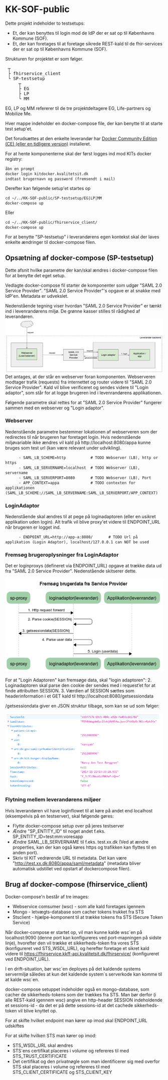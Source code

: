 # KK-SOF-public
Dette projekt indeholder to testsetups:

- Et, der kan benyttes til login mod de IdP der er sat op til Københavns Kommune (SOF).
- Et, der kan foretages til at foretage sikrede REST-kald til de fhir-services der er sat op til Københavns Kommune (SOF).

Strukturen for projektet er som følger.
<pre>
 ┬  
 ├ fhirservice_client
 └ SP-testsetup  
     ┬  
     ├ EG   
     ├ LP
     └ MM
</pre>

EG, LP og MM refererer til de tre projektdeltagere EG, Life-partners og Mobilize Me.

Hver mappe indeholder en docker-compose file, der kan benytte til at starte test setup'et.

Det forudsættes at den enkelte leverandør har [Docker Community Edition (CE) (eller en tidligere version)](https://docs.docker.com/engine/installation/) installeret.

For at hente komponenterne skal der først logges ind mod KITs docker registry:
```
åbn en prompt
docker login kitdocker.kvalitetsit.dk
indtast brugernavn og password (fremsendt i mail)
```
Derefter kan følgende setup'et startes op

```
cd ~/../KK-SOF-public/SP-testsetup/EG|LP|MM
docker-compose up

```

Eller


```
cd ~/../KK-SOF-public/fhirservice_client/
docker-compose up

```

For at benytte "SP-testsetup" i leverandørens egen kontekst skal der laves enkelte ændringer til docker-compose filen.

## Opsætning af docker-compose (SP-testsetup)
Dette afsnit hvilke parametre der kan/skal ændres i docker-compose filen for at benytte det eget setup.

Vedlagte docker-compose fil starter de komponenter som udgør "SAML 2.0 Service Provider". "SAML 2.0 Service Provider"'s opgave er at snakke med IdP'en. Metadata er udvekslet. 

Nedenstående tegning viser hvordan "SAML 2.0 Service Provider" er tænkt ind i levenrandørens miljø. De grønne kasser stilles til rådighed af leverandøren. 
![overview](/images/overview.png)
Det antages, at der står en webserver foran komponenten. Webserveren modtager trafik (requests) fra internettet og router videre til "SAML 2.0 Service Provider". Kald vil blive verificeret og sendes videre til "Login adaptor", som står for at logge brugeren ind i levenrandørens applikationen.

Følgende parametre skal rettes for at "SAML 2.0 Service Provider" fungerer sammen med en webserver og "Login adaptor".

### Webserver
Nedenstående parametre bestemmer lokationen af webserveren som der redirectes til når brugeren har foretaget login. 
Hvis nedenstående miljøvariable ikke ændres vil kald på http://localhost:8080/appa kunne bruges som test url (kan være relevant under udvikling).

```
      - SAML_LB_SCHEME=http           # TODO Webserver (LB), http or https
      - SAML_LB_SERVERNAME=localhost  # TODO Webserver (LB), servername
      - SAML_LB_SERVERPORT=8080       # TODO Webserver (LB), Port 
      - APP_CONTEXT=appa              # TODO contexten for applikationen (SAML_LB_SCHEME://SAML_LB_SERVERNAME:SAML_LB_SERVERPORT/APP_CONTEXT)
```
### LoginAdaptor
Nedenstående skal ændres til at pege på loginadaptoren (eller en usikret applikation uden login). Alt trafik vil blive proxy'et videre til ENDPOINT_URL når brugeren er logget ind. 
```
      - ENDPOINT_URL=http://app-a:8080/       # TODO Url på applikation (Login Adaptor), localhost/127.0.0.1 can NOT be used
```

### Fremsøg brugeroplysninger fra LoginAdaptor

Det er loginproxys (defineret via ENDPOINT_URL) opgave at trække data ud fra "SAML 2.0 Service Provider". Nedenstående skitserer dette.

![overview](/images/userdata.png)

For at "Login Adaptoren" kan fremsøge data, skal "login adaptoren":
2. Loginadaptoren skal parse den cookie der sendes med i request’et for at finde attributten SESSION.
3. Værdien af SESSION sættes som headerinformation i et GET kald til http://localhost:8080/getsessiondata

/getsessiondata giver en JSON struktur tilbage, som kan se ud som følger:

![json](/images/json.png)

### Flytning mellem leverandørens miljøer
Hvis leverandøren vil have loginflowet til at køre på andet end localhost (eksempelvis på en testserver), skal følgende gøres:
- Flytte docker-compose setup over på jeres testserver
- Ændre "SP_ENTITY_ID" til noget andet f.eks. SP_ENTITY_ID=test:mm:voresapp
- Ændre SAML_LB_SERVERNAME til f.eks. test.xx.dk (Ved at ændre properties, kan der kan også køres https og trafikken kan flyttes til en anden port).
- Skriv til KIT vedrørende URL til metadata. Det kan være "http://test.xx.dk:8080/appa/saml/metadata" (metadata bliver automatisk udstillet ved opstart af dockercompose filen). 

## Brug af docker-compose (fhirservice_client)

Docker-compose'n består af tre images:

- Webservice comsumer (wsc) - som alle kald foretages igennem
- Mongo - letvægts-database som cacher tokens trukket fra STS
- Stsclient - hjælpe-komponent til at trække tokens fra STS (Secure Token Service)

Når docker-compose er startet op, vil man kunne kalde wsc´en på localhost:9090 (denne port kan konfigureres ved port-mapningen på sidste linje), hvorefter den vil trække et sikkerheds-token fra vores STS (konfigureret ved STS_WSDL_URL), og herefter foretage et sikret kald videre til https://fhirservice.kkff-api.kvalitetsit.dk/fhirservice/ (konfigureret ved ENDPOINT_URL).

I en drift-situation, bør wsc´en deployes på det kaldende systems servermiljø således at kun det kaldende system´s serverkode kan komme til at kalde wsc´en.

docker-compose setuppet indeholder også en mongo-database, som cacher de sikkerheds-tokens som der trækkes fra STS. Man bør derfor (i alle REST-kald igennem wsc) angive en http-header SESSION indeholdende et sessions-id - da det er på dette sessions-id at det cachede sikkerheds-token vil blive knyttet op.

For at skifte hvilket endpoint man kører op imod skal ENDPOINT_URL udskiftes

For at skifte hvilken STS man kører op imod:

- STS_WSDL_URL skal ændres
- STS´ens certifikat placeres i volume og refereres til med STS_TRUST_CERTIFICATE
- Det certifikat og den privatnøgle som man identificerer sig med overfor STS skal placeres i volume og refereres til med STS_CLIENT_CERTIFICATE og STS_CLIENT_KEY




